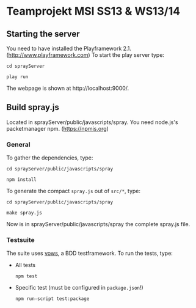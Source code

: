 # Teamprojekt MSI SS13 & WS13/14

## Starting the server

You need to have installed the Playframework 2.1. (http://www.playframework.com)
To start the play server type:

    cd sprayServer

    play run

The webpage is shown at http://localhost:9000/.

## Build spray.js

Located in sprayServer/public/javascripts/spray.
You need node.js's packetmanager npm. (https://npmjs.org)

### General

To gather the dependencies, type:

    cd sprayServer/public/javascripts/spray

    npm install

To generate the compact `spray.js` out of `src/*`, type:

    cd sprayServer/public/javascripts/spray
    
    make spray.js

Now is in sprayServer/public/javascripts/spray the
complete spray.js file.

### Testsuite

The suite uses [vows](http://vowsjs.org), a BDD testframework.
To run the tests, type:

  * All tests
  
        npm test

  * Specific test (must be configured in `package.json`!)
    
        npm run-script test:package